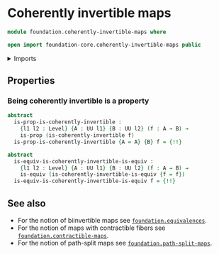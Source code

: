 # Coherently invertible maps

```agda
module foundation.coherently-invertible-maps where

open import foundation-core.coherently-invertible-maps public
```

<details><summary>Imports</summary>

```agda
open import foundation.action-on-identifications-functions
open import foundation.dependent-pair-types
open import foundation.equivalences
open import foundation.identity-types
open import foundation.type-arithmetic-dependent-pair-types
open import foundation.universe-levels

open import foundation-core.contractible-maps
open import foundation-core.contractible-types
open import foundation-core.fibers-of-maps
open import foundation-core.function-types
open import foundation-core.functoriality-dependent-pair-types
open import foundation-core.homotopies
open import foundation-core.propositions
open import foundation-core.sections
open import foundation-core.type-theoretic-principle-of-choice
open import foundation-core.whiskering-homotopies
```

</details>

## Properties

### Being coherently invertible is a property

```agda
abstract
  is-prop-is-coherently-invertible :
    {l1 l2 : Level} {A : UU l1} {B : UU l2} (f : A → B) →
    is-prop (is-coherently-invertible f)
  is-prop-is-coherently-invertible {A = A} {B} f = {!!}

abstract
  is-equiv-is-coherently-invertible-is-equiv :
    {l1 l2 : Level} {A : UU l1} {B : UU l2} (f : A → B) →
    is-equiv (is-coherently-invertible-is-equiv {f = f})
  is-equiv-is-coherently-invertible-is-equiv f = {!!}
```

## See also

- For the notion of biinvertible maps see
  [`foundation.equivalences`](foundation.equivalences.md).
- For the notion of maps with contractible fibers see
  [`foundation.contractible-maps`](foundation.contractible-maps.md).
- For the notion of path-split maps see
  [`foundation.path-split-maps`](foundation.path-split-maps.md).
